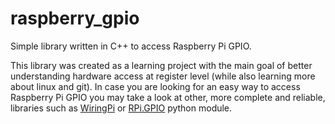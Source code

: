 # raspberry_gpio
Simple library written in C++ to access Raspberry Pi GPIO.

This library was created as a learning project with the main goal of better understanding hardware access at register level (while also learning more about linux and git).
In case you are looking for an easy way to access Raspberry Pi GPIO you may take a look at other, more complete and reliable, libraries such as [WiringPi](http://wiringpi.com/) or [RPi.GPIO](https://pypi.python.org/pypi/RPi.GPIO) python module.
